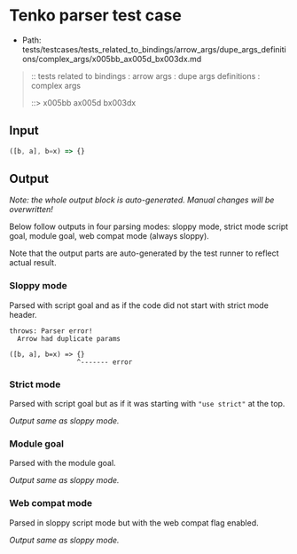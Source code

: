 # Tenko parser test case

- Path: tests/testcases/tests_related_to_bindings/arrow_args/dupe_args_definitions/complex_args/x005bb_ax005d_bx003dx.md

> :: tests related to bindings : arrow args : dupe args definitions : complex args
>
> ::> x005bb ax005d bx003dx

## Input


`````js
([b, a], b=x) => {}
`````

## Output

_Note: the whole output block is auto-generated. Manual changes will be overwritten!_

Below follow outputs in four parsing modes: sloppy mode, strict mode script goal, module goal, web compat mode (always sloppy).

Note that the output parts are auto-generated by the test runner to reflect actual result.

### Sloppy mode

Parsed with script goal and as if the code did not start with strict mode header.

`````
throws: Parser error!
  Arrow had duplicate params

([b, a], b=x) => {}
                 ^------- error
`````

### Strict mode

Parsed with script goal but as if it was starting with `"use strict"` at the top.

_Output same as sloppy mode._

### Module goal

Parsed with the module goal.

_Output same as sloppy mode._

### Web compat mode

Parsed in sloppy script mode but with the web compat flag enabled.

_Output same as sloppy mode._
